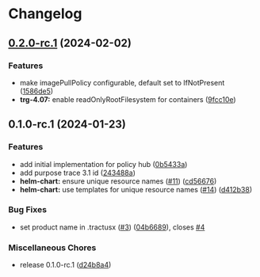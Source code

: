 # Changelog

## [0.2.0-rc.1](https://github.com/eclipse-tractusx/policy-hub/compare/v0.1.0-rc.1...v0.2.0-rc.1) (2024-02-02)


### Features

* make imagePullPolicy configurable, default set to IfNotPresent ([1586de5](https://github.com/eclipse-tractusx/policy-hub/commit/1586de5d6322a92db28dc2f1e3457091087b965c))
* **trg-4.07:** enable readOnlyRootFilesystem for containers ([9fcc10e](https://github.com/eclipse-tractusx/policy-hub/commit/9fcc10ec743ea3cbeb5a3026e7161789ceee7339))

## 0.1.0-rc.1 (2024-01-23)


### Features

* add initial implementation for policy hub ([0b5433a](https://github.com/eclipse-tractusx/policy-hub/commit/0b5433a989e34a4fce9b12ac0f7ef3a09b2a86d4))
* add purpose trace 3.1 id ([243488a](https://github.com/eclipse-tractusx/policy-hub/commit/243488aece1731481a5aebd67f2b8de961987cbd))
* **helm-chart:** ensure unique resource names ([#11](https://github.com/eclipse-tractusx/policy-hub/issues/11)) ([cd56676](https://github.com/eclipse-tractusx/policy-hub/commit/cd56676f49073a032d0905d5dcb637898d983ec2))
* **helm-chart:** use templates for unique resource names ([#14](https://github.com/eclipse-tractusx/policy-hub/issues/14)) ([d412b38](https://github.com/eclipse-tractusx/policy-hub/commit/d412b389fd45e2aec2e8db20dc64d70f41a2d563))


### Bug Fixes

* set product name in .tractusx ([#3](https://github.com/eclipse-tractusx/policy-hub/issues/3)) ([04b6689](https://github.com/eclipse-tractusx/policy-hub/commit/04b668933812737a691d118662ccdd349a14909b)), closes [#4](https://github.com/eclipse-tractusx/policy-hub/issues/4)


### Miscellaneous Chores

* release 0.1.0-rc.1 ([d24b8a4](https://github.com/eclipse-tractusx/policy-hub/commit/d24b8a426a151addc31b52806e4e4c8a0270741a))
